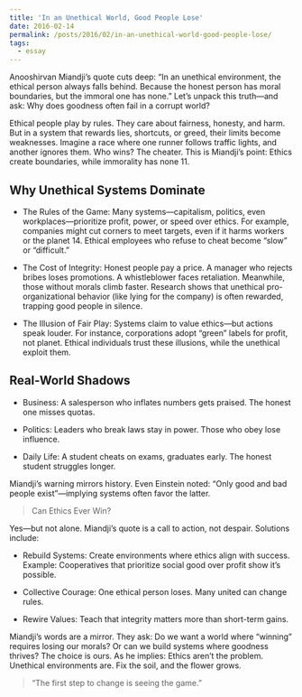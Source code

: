 ```yaml
---
title: 'In an Unethical World, Good People Lose'
date: 2016-02-14
permalink: /posts/2016/02/in-an-unethical-world-good-people-lose/
tags:
  - essay
---
```


Anooshirvan Miandji’s quote cuts deep: “In an unethical environment, the ethical person always falls behind. Because the honest person has moral boundaries, but the immoral one has none.” Let’s unpack this truth—and ask: Why does goodness often fail in a corrupt world?

Ethical people play by rules. They care about fairness, honesty, and harm. But in a system that rewards lies, shortcuts, or greed, their limits become weaknesses. Imagine a race where one runner follows traffic lights, and another ignores them. Who wins? The cheater. This is Miandji’s point: Ethics create boundaries, while immorality has none 11.

## Why Unethical Systems Dominate

* The Rules of the Game: Many systems—capitalism, politics, even workplaces—prioritize profit, power, or speed over ethics. For example, companies might cut corners to meet targets, even if it harms workers or the planet 14. Ethical employees who refuse to cheat become “slow” or “difficult.”

* The Cost of Integrity: Honest people pay a price. A manager who rejects bribes loses promotions. A whistleblower faces retaliation. Meanwhile, those without morals climb faster. Research shows that unethical pro-organizational behavior (like lying for the company) is often rewarded, trapping good people in silence.

* The Illusion of Fair Play: Systems claim to value ethics—but actions speak louder. For instance, corporations adopt “green” labels for profit, not planet. Ethical individuals trust these illusions, while the unethical exploit them.

## Real-World Shadows

* Business: A salesperson who inflates numbers gets praised. The honest one misses quotas.

* Politics: Leaders who break laws stay in power. Those who obey lose influence.

* Daily Life: A student cheats on exams, graduates early. The honest student struggles longer.

Miandji’s warning mirrors history. Even Einstein noted: “Only good and bad people exist”—implying systems often favor the latter.

> Can Ethics Ever Win?

Yes—but not alone. Miandji’s quote is a call to action, not despair. Solutions include:

* Rebuild Systems: Create environments where ethics align with success. Example: Cooperatives that prioritize social good over profit show it’s possible.

* Collective Courage: One ethical person loses. Many united can change rules.

* Rewire Values: Teach that integrity matters more than short-term gains.

Miandji’s words are a mirror. They ask: Do we want a world where “winning” requires losing our morals? Or can we build systems where goodness thrives? The choice is ours. As he implies: Ethics aren’t the problem. Unethical environments are. Fix the soil, and the flower grows.

> “The first step to change is seeing the game.” 
